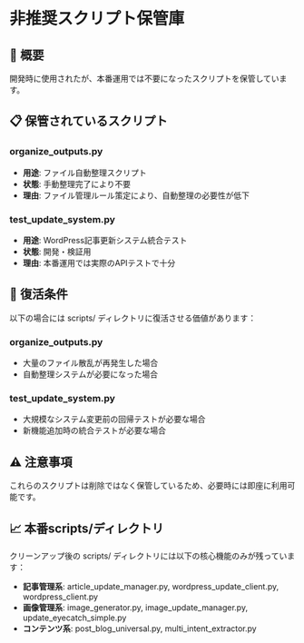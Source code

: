 # 非推奨スクリプト保管庫

## 📂 概要

開発時に使用されたが、本番運用では不要になったスクリプトを保管しています。

## 📋 保管されているスクリプト

### organize_outputs.py
- **用途**: ファイル自動整理スクリプト
- **状態**: 手動整理完了により不要
- **理由**: ファイル管理ルール策定により、自動整理の必要性が低下

### test_update_system.py  
- **用途**: WordPress記事更新システム統合テスト
- **状態**: 開発・検証用
- **理由**: 本番運用では実際のAPIテストで十分

## 🔄 復活条件

以下の場合には scripts/ ディレクトリに復活させる価値があります：

### organize_outputs.py
- 大量のファイル散乱が再発生した場合
- 自動整理システムが必要になった場合

### test_update_system.py
- 大規模なシステム変更前の回帰テストが必要な場合
- 新機能追加時の統合テストが必要な場合

## ⚠️ 注意事項

これらのスクリプトは削除ではなく保管しているため、必要時には即座に利用可能です。

## 📈 本番scripts/ディレクトリ

クリーンアップ後の scripts/ ディレクトリには以下の核心機能のみが残っています：

- **記事管理系**: article_update_manager.py, wordpress_update_client.py, wordpress_client.py
- **画像管理系**: image_generator.py, image_update_manager.py, update_eyecatch_simple.py  
- **コンテンツ系**: post_blog_universal.py, multi_intent_extractor.py